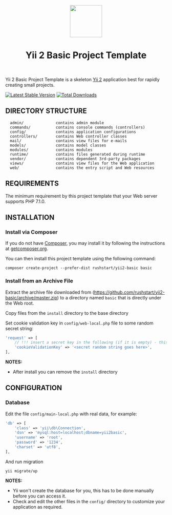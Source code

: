 <p align="center">
    <a href="https://github.com/yiisoft" target="_blank">
        <img src="https://avatars0.githubusercontent.com/u/993323" height="100px">
    </a>
    <h1 align="center">Yii 2 Basic Project Template</h1>
    <br>
</p>

Yii 2 Basic Project Template is a skeleton [Yii 2](http://www.yiiframework.com/) application best for
rapidly creating small projects.


[![Latest Stable Version](https://img.shields.io/packagist/v/rushstart/yii2-basic.svg)](https://packagist.org/packages/rushstart/yii2-app-basic)
[![Total Downloads](https://img.shields.io/packagist/dt/rushstart/yii2-basic.svg)](https://packagist.org/packages/rushstart/yii2-basic)

DIRECTORY STRUCTURE
-------------------

      admin/              contains admin module
      commands/           contains console commands (controllers)
      config/             contains application configurations
      controllers/        contains Web controller classes
      mail/               contains view files for e-mails
      models/             contains model classes
      modules/            contains modules
      runtime/            contains files generated during runtime
      vendor/             contains dependent 3rd-party packages
      views/              contains view files for the Web application
      web/                contains the entry script and Web resources



REQUIREMENTS
------------

The minimum requirement by this project template that your Web server supports PHP 7.1.0.


INSTALLATION
------------

### Install via Composer

If you do not have [Composer](http://getcomposer.org/), you may install it by following the instructions
at [getcomposer.org](http://getcomposer.org/doc/00-intro.md#installation-nix).

You can then install this project template using the following command:

~~~
composer create-project --prefer-dist rushstart/yii2-basic basic
~~~


### Install from an Archive File

Extract the archive file downloaded from (https://github.com/rushstart/yii2-basic/archive/master.zip) to
a directory named `basic` that is directly under the Web root.

Copy files from the `install` directory to the base directory

Set cookie validation key in `config/web-local.php` file to some random secret string:

```php
'request' => [
    // !!! insert a secret key in the following (if it is empty) - this is required by cookie validation
    'cookieValidationKey' => '<secret random string goes here>',
],
```
**NOTES:**
- After install you can remove the `install` directory


CONFIGURATION
-------------

### Database

Edit the file `config/main-local.php` with real data, for example:

```php
'db' => [
    'class' => 'yii\db\Connection',
    'dsn' => 'mysql:host=localhost;dbname=yii2basic',
    'username' => 'root',
    'password' => '1234',
    'charset' => 'utf8',
],
```

And run migration
~~~
yii migrate/up
~~~

**NOTES:**
- Yii won't create the database for you, this has to be done manually before you can access it.
- Check and edit the other files in the `config/` directory to customize your application as required.
